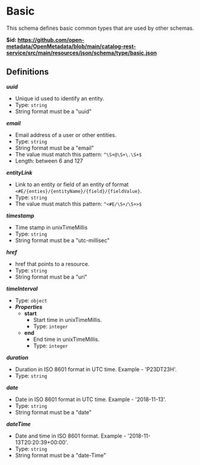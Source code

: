 # Basic

This schema defines basic common types that are used by other schemas.

<b id="httpsgithub.comopen-metadataopenmetadatablobmaincatalog-rest-servicesrcmainresourcesjsonschematypebasic.json">&#36;id: https://github.com/open-metadata/OpenMetadata/blob/main/catalog-rest-service/src/main/resources/json/schema/type/basic.json</b>



## Definitions
**_uuid_**

 - Unique id used to identify an entity.
 - Type: `string`
 - String format must be a "uuid"


**_email_**

 - Email address of a user or other entities.
 - Type: `string`
 - String format must be a "email"
 - The value must match this pattern: `^\S+@\S+\.\S+$`
 - Length: between 6 and 127


**_entityLink_**

 - Link to an entity or field of an entity of format `<#E/{enties}/{entityName}/{field}/{fieldValue}`.
 - Type: `string`
 - The value must match this pattern: `^<#E/\S+/\S+>$`


**_timestamp_**

 - Time stamp in unixTimeMillis
 - Type: `string`
 - String format must be a "utc-millisec"


**_href_**

 - href that points to a resource.
 - Type: `string`
 - String format must be a "uri"


**_timeInterval_**

 - Type: `object`
 - **_Properties_**
	 - <b id="#https://github.com/open-metadata/OpenMetadata/blob/main/catalog-rest-service/src/main/resources/json/schema/type/basic.json/definitions/timeInterval/properties/start">start</b>
		 - Start time in unixTimeMillis.
		 - Type: `integer`
	 - <b id="#https://github.com/open-metadata/OpenMetadata/blob/main/catalog-rest-service/src/main/resources/json/schema/type/basic.json/definitions/timeInterval/properties/end">end</b>
		 - End time in unixTimeMillis.
		 - Type: `integer`


**_duration_**

 - Duration in ISO 8601 format in UTC time. Example - 'P23DT23H'.
 - Type: `string`


**_date_**

 - Date in ISO 8601 format in UTC time. Example - '2018-11-13'.
 - Type: `string`
 - String format must be a "date"


**_dateTime_**

 - Date and time in ISO 8601 format. Example - '2018-11-13T20:20:39+00:00'.
 - Type: `string`
 - String format must be a "date-Time"


